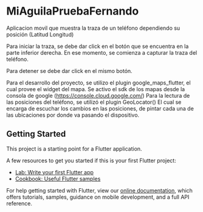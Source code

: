 # MiAguilaPruebaFernando
Aplicacion movil que muestra la traza de un teléfono dependiendo su posición (Latitud Longitud)

Para iniciar la traza, se debe dar click en el botón que se encuentra en la parte inferior derecha.
En ese momento, se comienza a capturar la traza del teléfono.

Para detener se debe dar click en el mismo botón.

Para el desarrollo del proyecto, se utilizo el plugin google_maps_flutter, el cual provee el widget del mapa.
Se activo el sdk de los mapas desde la consola de google (https://console.cloud.google.com/)
Para la lectura de las posiciones del teléfono, se utilizó el plugin GeoLocator() El cual se encarga de escuchar los cambios en las posiciones, de pintar cada una de las ubicaciones por donde va pasando el dispositivo.

## Getting Started

This project is a starting point for a Flutter application.

A few resources to get you started if this is your first Flutter project:

- [Lab: Write your first Flutter app](https://flutter.dev/docs/get-started/codelab)
- [Cookbook: Useful Flutter samples](https://flutter.dev/docs/cookbook)

For help getting started with Flutter, view our
[online documentation](https://flutter.dev/docs), which offers tutorials,
samples, guidance on mobile development, and a full API reference.
